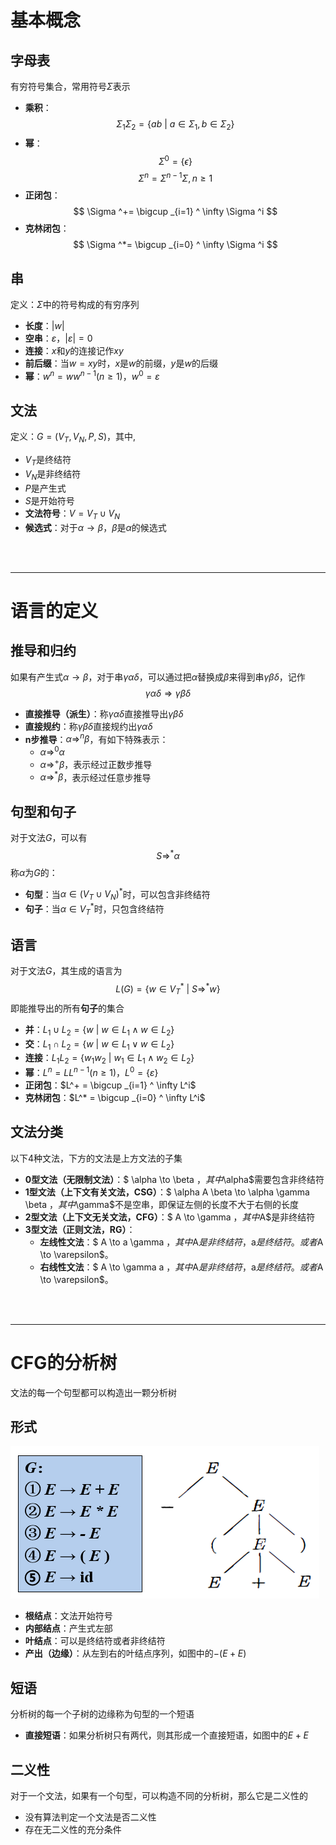 # 基本概念

## 字母表
有穷符号集合，常用符号$\Sigma$表示<br>
- **乘积**：
    $$ \Sigma _1 \Sigma _2 = \{ ab \ | \ a \in \Sigma _1,b \in \Sigma _2 \} $$
- **幂**：
    $$ \Sigma ^0= \{ \epsilon \} $$
    $$ \Sigma ^n= \Sigma ^{n-1} \Sigma, n\ge 1 $$
- **正闭包**：
    $$ \Sigma ^+= \bigcup _{i=1} ^ \infty \Sigma ^i $$
- **克林闭包**：
    $$ \Sigma ^*= \bigcup _{i=0} ^ \infty \Sigma ^i $$

## 串
定义：$\Sigma$中的符号构成的有穷序列
- **长度**：$|w|$
- **空串**：$\varepsilon$，$| \varepsilon |=0$
- **连接**：$x$和$y$的连接记作$xy$
- **前后缀**：当$w=xy$时，$x$是$w$的前缀，$y$是$w$的后缀
- **幂**：$w^n=ww^{n-1}(n \ge 1)$，$w^0= \varepsilon$

## 文法
定义：$G=(V_T,V_N,P,S)$，其中,
- $V_T$是终结符
- $V_N$是非终结符
- $P$是产生式
- $S$是开始符号
- **文法符号**：$V=V_T \cup V_N$
- **候选式**：对于$\alpha \to \beta$，$\beta$是$\alpha$的候选式
<br>
<br>

---------------------------------

# 语言的定义

## 推导和归约
如果有产生式$\alpha \to \beta$，对于串$\gamma \alpha \delta$，可以通过把$\alpha$替换成$\beta$来得到串$\gamma \beta \delta$，记作
$$ \gamma \alpha \delta \Rightarrow \gamma \beta \delta $$
- **直接推导（派生）**：称$\gamma \alpha \delta$直接推导出$\gamma \beta \delta$
- **直接规约**：称$\gamma \beta \delta$直接规约出$\gamma \alpha \delta$
- **n步推导**：$\alpha \Rightarrow ^n \beta$，有如下特殊表示：
    - $\alpha \Rightarrow ^0 \alpha$
    - $\alpha \Rightarrow ^+ \beta$，表示经过正数步推导
    - $\alpha \Rightarrow ^* \beta$，表示经过任意步推导

## 句型和句子
对于文法$G$，可以有
$$ S \Rightarrow ^* \alpha $$
称$\alpha$为$G$的：
- **句型**：当$\alpha \in (V_T\cup V_N)^*$时，可以包含非终结符
- **句子**：当$\alpha \in V_T^*$时，只包含终结符

## 语言
对于文法$G$，其生成的语言为
$$ L(G)= \{ w \in V_T^* \ | \ S \Rightarrow ^* w \} $$
即能推导出的所有**句子**的集合
- **并**：$L_1 \cup L_2 = \{ w \ | \ w \in L_1 \wedge w \in L_2 \}$
- **交**：$L_1 \cap L_2 = \{ w \ | \ w \in L_1 \vee w \in L_2 \}$
- **连接**：$L_1 L_2 = \{ w_1 w_2 \ | \ w_1 \in L_1 \wedge w_2 \in L_2 \}$
- **幂**：$L^n = L L^{n-1} (n \ge 1)$，$L^0 = \{ \varepsilon \}$
- **正闭包**：$L^+ = \bigcup _{i=1} ^ \infty L^i$
- **克林闭包**：$L^* = \bigcup _{i=0} ^ \infty L^i$

## 文法分类
以下4种文法，下方的文法是上方文法的子集
- **0型文法（无限制文法）**：$ \alpha \to \beta $，其中$\alpha$需要包含非终结符
- **1型文法（上下文有关文法，CSG）**：$ \alpha A \beta \to \alpha \gamma \beta $，其中$\gamma$不是空串，即保证左侧的长度不大于右侧的长度
- **2型文法（上下文无关文法，CFG）**：$ A \to \gamma $，其中$A$是非终结符
- **3型文法（正则文法，RG）**：
    - **左线性文法**：$ A \to a \gamma $，其中$A$是非终结符，$a$是终结符。或者$A \to \varepsilon$。
    - **右线性文法**：$ A \to \gamma a $，其中$A$是非终结符，$a$是终结符。或者$A \to \varepsilon$。
<br>
<br>

---------------------------------

# CFG的分析树
文法的每一个句型都可以构造出一颗分析树

## 形式
![CFG分析树图片](图片/CFG分析树.png)
- **根结点**：文法开始符号
- **内部结点**：产生式左部
- **叶结点**：可以是终结符或者非终结符
- **产出（边缘）**：从左到右的叶结点序列，如图中的$-(E+E)$

## 短语
分析树的每一个子树的边缘称为句型的一个短语
- **直接短语**：如果分析树只有两代，则其形成一个直接短语，如图中的$E+E$

## 二义性
对于一个文法，如果有一个句型，可以构造不同的分析树，那么它是二义性的
- 没有算法判定一个文法是否二义性
- 存在无二义性的充分条件